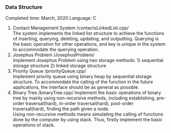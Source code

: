 ### Data Structure
Completed time: March, 2020
Language: C
  
1.  Contact Management System /contactsLinkedList.cpp/  
    The system implements the linked list structure to achieve the functions of inserting, querying, deleting, updating, and outputting.
    Querying is the basic operation for other operations, and key is unique in the system to accommodate the querying operation.
2.  Josephus Problem /JosephusProblem/  
    Implement Josephus Problem using two storage methods: 1) sequential storage structure 2) linked storage structure
3.  Priority Queue /priorityQueue.cpp/  
    Implement priority queue using binary heap by sequential storage structure.
    To accommodate the calling of the function in the future applications, the interface should be as general as possible.
4.  Binary Tree /binaryTree.cpp/ 
    Implement the basic operations of binary tree by mainly using non-recursive methods, including establishing, pre-order traversal(hard), in-order 
    traversal(hard), post-order traversal(hard), finding the path given a node.  
    Using non-recursive methods means simulating the calling of functions done by the computer by using stack. Thus, firstly implement the basic operations of
    stack.
    
